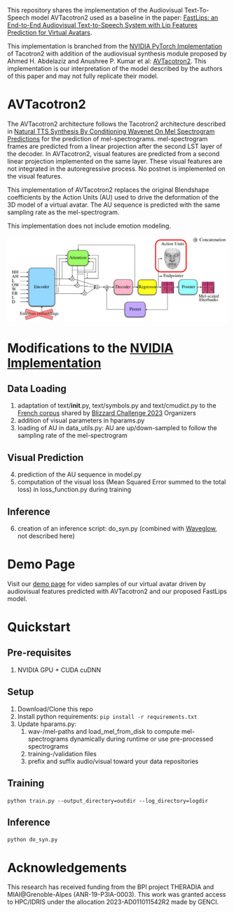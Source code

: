 This repository shares the implementation of the Audiovisual Text-To-Speech model AVTacotron2 used as a baseline in the paper: [FastLips: an End-to-End Audiovisual Text-to-Speech System with Lip Features Prediction for Virtual Avatars]().

This implementation is branched from the [NVIDIA PyTorch Implementation](https://github.com/NVIDIA/tacotron2) of Tacotron2 with addition of the audiovisual synthesis module proposed by Ahmed H. Abdelaziz and Anushree P. Kumar et al: [AVTacotron2](https://dl.acm.org/doi/abs/10.1145/3462244.3479883). This implementation is our interpretation of the model described by the authors of this paper and may not fully replicate their model.

# AVTacotron2

The AVTacotron2 architecture follows the Tacotron2 architecture described in [Natural TTS Synthesis By Conditioning Wavenet On Mel Spectrogram Predictions](https://arxiv.org/pdf/1712.05884.pdf) for the prediction of mel-spectrograms. mel-spectrogram frames are predicted from a linear projection after the second LST layer of the decoder. In AVTacotron2, visual features are predicted from a second linear projection implemented on the same layer. These visual features are not integrated in the autoregressive process. No postnet is implemented on the visual features.

This implementation of AVTacotron2 replaces the original Blendshape coefficients by the Action Units (AU) used to drive the deformation of the 3D model of a virtual avatar. The AU sequence is predicted with the same sampling rate as the mel-spectrogram.

This implementation does not include emotion modeling.

![AVTacotron2 Architecture](modified_AVTacotron2.png)

# Modifications to the [NVIDIA Implementation](https://github.com/NVIDIA/tacotron2)

## Data Loading
1. adaptation of text/__init__.py, text/symbols.py and text/cmudict.py to the [French corpus](https://zenodo.org/records/7560290#.Y85YpC_pMzw) shared by [Blizzard Challenge 2023](https://hal.science/hal-04269927/document) Organizers
2. addition of visual parameters in hparams.py
3. loading of AU in data_utils.py: AU are up/down-sampled to follow the sampling rate of the mel-spectrogram

## Visual Prediction
4. prediction of the AU sequence in model.py
5. computation of the visual loss (Mean Squared Error summed to the total loss) in loss_function.py during training

## Inference
6. creation of an inference script: do_syn.py (combined with [Waveglow](https://github.com/NVIDIA/waveglow), not described here)

# Demo Page
Visit our [demo page]() for video samples of our virtual avatar driven by audiovisual features predicted with AVTacotron2 and our proposed FastLips model. 

# Quickstart

## Pre-requisites
1. NVIDIA GPU + CUDA cuDNN

## Setup
1. Download/Clone this repo
2. Install python requirements: `pip install -r requirements.txt`
3. Update hparams.py:
    1. wav-/mel-paths and load_mel_from_disk to compute mel-spectrograms dynamically during runtime or use pre-processed spectrograms
    2. training-/validation files
    3. prefix and suffix audio/visual toward your data repositories

## Training
`python train.py --output_directory=outdir --log_directory=logdir`

## Inference
`python do_syn.py`

# Acknowledgements
This research has received funding from the BPI project THERADIA and MIAI@Grenoble-Alpes (ANR-19-P3IA-0003). This work was granted access to HPC/IDRIS under the allocation 2023-AD011011542R2 made by GENCI.

<!-- # Citation
    @inproceedings{lenglet2024fastlips,
        title={FastLips: an End-to-End Audiovisual Text-to-Speech System with Lip Features Prediction for Virtual Avatars},
        author={Lenglet, Martin and Perrotin, Olivier and Bailly, G{\'e}rard},
        booktitle={Proc. of Interspeech},
        pages={to be updated},
        year={2024},
        organization={ISCA}
    } -->